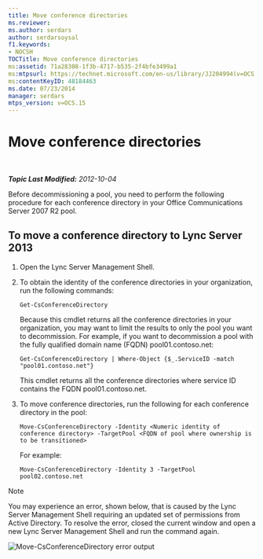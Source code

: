 ```yaml
---
title: Move conference directories
ms.reviewer: 
ms.author: serdars
author: serdarsoysal
f1.keywords:
- NOCSH
TOCTitle: Move conference directories
ms:assetid: 71a28308-1f3b-4717-b535-2f4bfe3499a1
ms:mtpsurl: https://technet.microsoft.com/en-us/library/JJ204994(v=OCS.15)
ms:contentKeyID: 48184463
ms.date: 07/23/2014
manager: serdars
mtps_version: v=OCS.15
---
```


<div data-xmlns="http://www.w3.org/1999/xhtml">

<div class="topic" data-xmlns="http://www.w3.org/1999/xhtml" data-msxsl="urn:schemas-microsoft-com:xslt" data-cs="https://msdn.microsoft.com/">

<div data-asp="https://msdn2.microsoft.com/asp">

# Move conference directories

</div>

<div id="mainSection">

<div id="mainBody">

<span> </span>

_**Topic Last Modified:** 2012-10-04_

Before decommissioning a pool, you need to perform the following procedure for each conference directory in your Office Communications Server 2007 R2 pool.

<div>

## To move a conference directory to Lync Server 2013

1.  Open the Lync Server Management Shell.

2.  To obtain the identity of the conference directories in your organization, run the following commands:
    
        Get-CsConferenceDirectory
    
    Because this cmdlet returns all the conference directories in your organization, you may want to limit the results to only the pool you want to decommission. For example, if you want to decommission a pool with the fully qualified domain name (FQDN) pool01.contoso.net:
    
        Get-CsConferenceDirectory | Where-Object {$_.ServiceID -match "pool01.contoso.net"}
    
    This cmdlet returns all the conference directories where service ID contains the FQDN pool01.contoso.net.

3.  To move conference directories, run the following for each conference directory in the pool:
    
        Move-CsConferenceDirectory -Identity <Numeric identity of conference directory> -TargetPool <FQDN of pool where ownership is to be transitioned>
    
    For example:
    
        Move-CsConferenceDirectory -Identity 3 -TargetPool pool02.contoso.net

<div>


> [!NOTE]  
> You may experience an error, shown below, that is caused by the Lync Server Management Shell requiring an updated set of permissions from Active Directory. To resolve the error, closed the current window and open a new Lync Server Management Shell and run the command again.



</div>

![Move-CsConferenceDirectory error output](images/JJ204994.4748b9e8-9651-4527-afe1-cbdc6d5ce4a8(OCS.15).jpg "Move-CsConferenceDirectory error output")

</div>

</div>

<span> </span>

</div>

</div>

</div>

